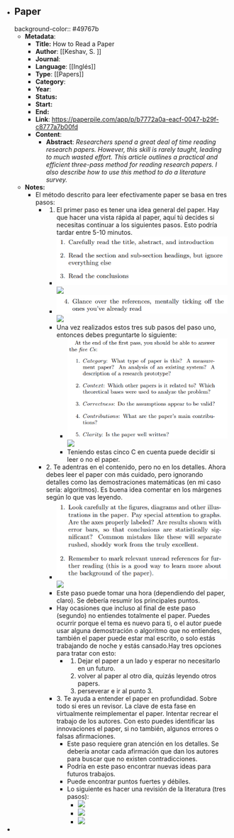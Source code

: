 - ## Paper
  background-color:: #49767b
	- **Metadata**:
		- **Title:** How to Read a Paper
		- **Author**: [[Keshav, S. ]]
		- **Journal**:
		- **Language**: [[Inglés]]
		- **Type**: [[Papers]]
		- **Category**:
		- **Year**:
		- **Status:**
		- **Start:**
		- **End:**
		- **Link**: https://paperpile.com/app/p/b7772a0a-eacf-0047-b29f-c8777a7b00fd
		- **Content**:
			- **Abstract**:  _Researchers spend a great deal of time reading research papers. However, this skill is rarely taught, leading to much wasted effort. This article outlines a practical and efficient three-pass method for reading research papers. I also describe how to use this method to do a literature survey._
	- **Notes:**
		- El método descrito para leer efectivamente paper se basa en tres pasos:
			- 1. El primer paso es tener una idea general del paper. Hay que hacer una vista rápida al paper, aquí tú decides si necesitas continuar a los siguientes pasos. Esto podría tardar entre 5-10 minutos.
				- ![image.png](../assets/image_1656166748740_0.png) ![](https://hypernotes.zenkit.com/api/v1/lists/2362182/files/o3iooK6H8)
				- ![image.png](../assets/image_1656166759019_0.png) ![](https://hypernotes.zenkit.com/api/v1/lists/2362182/files/36EzqFSZJ)
				- Una vez realizados estos tres sub pasos del paso uno, entonces debes preguntarte lo siguiente:
					- ![image.png](../assets/image_1656166766737_0.png) ![](https://hypernotes.zenkit.com/api/v1/lists/2362182/files/1UCPoylG_)
					- Teniendo estas cinco C en cuenta puede decidir si leer o no el paper.
			- 2\. Te adentras en el contenido, pero no en los detalles. Ahora debes leer el paper con más cuidado, pero ignorando detalles como las demostraciones matemáticas (en mi caso sería: algoritmos). Es buena idea comentar en los márgenes según lo que vas leyendo.
				- ![image.png](../assets/image_1656166788438_0.png) ![](https://hypernotes.zenkit.com/api/v1/lists/2362182/files/LHe8ArZG7)
				- Este paso puede tomar una hora (dependiendo del paper, claro). Se debería resumir los principales puntos.
				- Hay ocasiones que incluso al final de este paso (segundo) no entiendes totalmente el paper. Puedes ocurrir porque el tema es nuevo para ti, o el autor puede usar alguna demostración o algoritmo que no entiendes, también el paper puede estar mal escrito, o solo estás trabajando de noche y estás cansado.Hay tres opciones para tratar con esto:
					- 1. Dejar el paper a un lado y esperar no necesitarlo en un futuro.
					  2. volver al paper al otro día, quizás leyendo otros papers.
					  3. perseverar e ir al punto 3.
				- 3\. Te ayuda a entender el paper en profundidad. Sobre todo si eres un revisor. La clave de esta fase en virtualmente reimplementar el paper. Intentar recrear el trabajo de los autores. Con esto puedes identificar las innovaciones el paper, si no también, algunos errores o falsas afirmaciones.
					- Este paso requiere gran atención en los detalles. Se debería anotar cada afirmación que dan los autores para buscar que no existen contradicciones.
					- Podría en este paso encontrar nuevas ideas para futuros trabajos.
					- Puede encontrar puntos fuertes y débiles.
					- Lo siguiente es hacer una revisión de la literatura (tres pasos):
						- ![](https://hypernotes.zenkit.com/api/v1/lists/2362182/files/fSeUUzkqj)
						- ![](https://hypernotes.zenkit.com/api/v1/lists/2362182/files/G5uVbMfTQ)
						- ![](https://hypernotes.zenkit.com/api/v1/lists/2362182/files/On8qYNEgV)
-